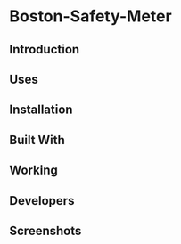 # Boston-Safety-Meter

## Introduction


## Uses

## Installation

## Built With

## Working

## Developers


## Screenshots
